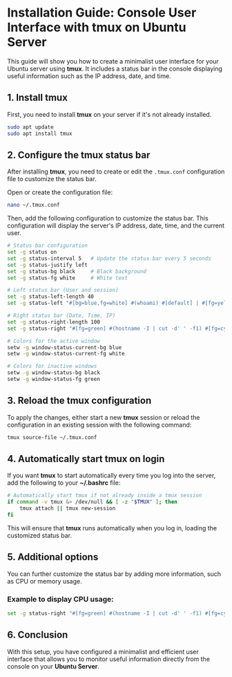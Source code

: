 
# Installation Guide: Console User Interface with tmux on Ubuntu Server

This guide will show you how to create a minimalist user interface for your Ubuntu server using **tmux**. It includes a status bar in the console displaying useful information such as the IP address, date, and time.

## 1. Install tmux

First, you need to install **tmux** on your server if it's not already installed.

```bash
sudo apt update
sudo apt install tmux
```

## 2. Configure the tmux status bar

After installing **tmux**, you need to create or edit the `.tmux.conf` configuration file to customize the status bar.

Open or create the configuration file:

```bash
nano ~/.tmux.conf
```

Then, add the following configuration to customize the status bar. This configuration will display the server's IP address, date, time, and the current user.

```bash
# Status bar configuration
set -g status on
set -g status-interval 5   # Update the status bar every 5 seconds
set -g status-justify left
set -g status-bg black     # Black background
set -g status-fg white     # White text

# Left status bar (User and session)
set -g status-left-length 40
set -g status-left "#[bg=blue,fg=white] #(whoami) #[default] | #[fg=yellow]Session: #S"

# Right status bar (Date, Time, IP)
set -g status-right-length 100
set -g status-right "#[fg=green] #(hostname -I | cut -d' ' -f1) #[fg=cyan] %Y-%m-%d %H:%M:%S"

# Colors for the active window
setw -g window-status-current-bg blue
setw -g window-status-current-fg white

# Colors for inactive windows
setw -g window-status-bg black
setw -g window-status-fg green
```

## 3. Reload the tmux configuration

To apply the changes, either start a new **tmux** session or reload the configuration in an existing session with the following command:

```bash
tmux source-file ~/.tmux.conf
```

## 4. Automatically start tmux on login

If you want **tmux** to start automatically every time you log into the server, add the following to your **~/.bashrc** file:

```bash
# Automatically start tmux if not already inside a tmux session
if command -v tmux &> /dev/null && [ -z "$TMUX" ]; then
    tmux attach || tmux new-session
fi
```

This will ensure that **tmux** runs automatically when you log in, loading the customized status bar.

## 5. Additional options

You can further customize the status bar by adding more information, such as CPU or memory usage.

### Example to display CPU usage:

```bash
set -g status-right "#[fg=green] #(hostname -I | cut -d' ' -f1) #[fg=cyan] %Y-%m-%d %H:%M:%S #[fg=yellow]CPU: #(top -bn1 | grep 'Cpu(s)' | awk '{print $2}')%"
```

## 6. Conclusion

With this setup, you have configured a minimalist and efficient user interface that allows you to monitor useful information directly from the console on your **Ubuntu Server**.
